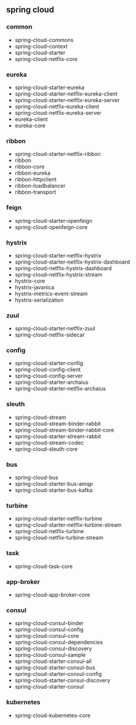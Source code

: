 ## spring cloud

### common
- spring-cloud-commons
- spring-cloud-context
- spring-cloud-starter
- spring-cloud-netflix-core
  
### eureka
- spring-cloud-starter-eureka
- spring-cloud-starter-netflix-eureka-client
- spring-cloud-starter-netflix-eureka-server
- spring-cloud-netflix-eureka-client
- spring-cloud-netflix-eureka-server
- eureka-client
- eureka-core

### ribbon
- spring-cloud-starter-netflix-ribbon
- ribbon
- ribbon-core
- ribbon-eureka
- ribbon-httpclient
- ribbon-loadbalancer
- ribbon-transport

### feign
- spring-cloud-starter-openfeign
- spring-cloud-openfeign-core

### hystrix
- spring-cloud-starter-netflix-hystrix
- spring-cloud-starter-netflix-hystrix-dashboard
- spring-cloud-netflix-hystrix-dashboard
- spring-cloud-netflix-hystrix-stream
- hystrix-core
- hystrix-javanica
- hystrix-metrics-event-stream
- hystrix-serialization

### zuul
- spring-cloud-starter-netflix-zuul
- spring-cloud-netflix-sidecar

### config
- spring-cloud-starter-config
- spring-cloud-config-client
- spring-cloud-config-server
- spring-cloud-starter-archaius
- spring-cloud-starter-netflix-archaius

### sleuth
- spring-cloud-stream
- spring-cloud-stream-binder-rabbit
- spring-cloud-stream-binder-rabbit-core
- spring-cloud-starter-stream-rabbit
- spring-cloud-stream-codec
- spring-cloud-sleuth-core

### bus
- spring-cloud-bus
- spring-cloud-starter-bus-amqp
- spring-cloud-starter-bus-kafka

### turbine
- spring-cloud-starter-netflix-turbine
- spring-cloud-starter-netflix-turbine-stream
- spring-cloud-netflix-turbine
- spring-cloud-netflix-turbine-stream

### task
- spring-cloud-task-core

### app-broker
- spring-cloud-app-broker-core

### consul
- spring-cloud-consul-binder
- spring-cloud-consul-config
- spring-cloud-consul-core
- spring-cloud-consul-dependencies
- spring-cloud-consul-discovery
- spring-cloud-consul-sample
- spring-cloud-starter-consul-all
- spring-cloud-starter-consul-bus
- spring-cloud-starter-consul-config
- spring-cloud-starter-consul-discovery
- spring-cloud-starter-consul

### kubernetes
- spring-cloud-kubernetes-core

